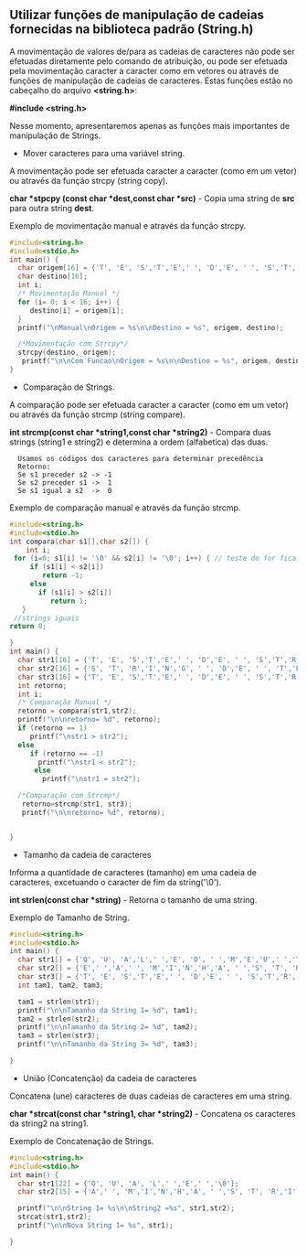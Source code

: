 Utilizar funções de manipulação de cadeias fornecidas na biblioteca padrão (String.h)
---
A movimentação de valores de/para as cadeias de caracteres não pode ser efetuadas diretamente pelo comando de atribuição, ou pode ser efetuada pela movimentação caracter a caracter como em vetores ou através de funções de manipulação de cadeias de caracteres. Estas funções estão no cabeçalho do arquivo <b><string.h></b>: 

<b>#include <string.h></b>

Nesse momento, apresentaremos apenas as funções mais importantes de manipulação de Strings.

+ Mover caracteres para uma variável string. 

<p>A movimentação pode ser efetuada caracter a caracter (como em um vetor) ou através da função strcpy (string copy).</p>
<p><b>char *stpcpy (const char *dest,const char *src)</b> - Copia uma string de <b>src</b> para outra string <b>dest</b>.</p>
<p>Exemplo de movimentação manual e através da função strcpy.</p>


``` C runnable
#include<string.h>
#include<stdio.h>
int main() {
  char origem[16] = {'T', 'E', 'S','T','E',' ', 'D','E', ' ', 'S','T','R','I','N','G','\0'};
  char destino[16];
  int i;
  /* Movimentação Manual */
  for (i= 0; i < 16; i++) {
     destino[i] = origem[i];
  }
  printf("\nManual\nOrigem = %s\n\nDestino = %s", origem, destino);

  /*Movimentação com Strcpy*/
  strcpy(destino, origem);
   printf("\n\nCom Funcao\nOrigem = %s\n\nDestino = %s", origem, destino);
}

```
+ Comparação de Strings.
<p>A comparação pode ser efetuada caracter a caracter (como em um vetor) ou através da função strcmp (string compare).</p>

<p><b>int strcmp(const char *string1,const char *string2)</b> - Compara duas strings (string1 e string2) e determina a ordem (alfabetica) das duas.</p>

```
  Usamos os códigos dos caracteres para determinar precedência
  Retorno:
  Se s1 preceder s2 -> -1
  Se s2 preceder s1 ->  1
  Se s1 igual a s2  ->  0
```
<p>Exemplo de comparação manual e através da função strcmp.</p>


``` C runnable
#include<string.h>
#include<stdio.h>
int compara(char s1[],char s2[]) {
    int i;
 for (i=0; s1[i] != '\0' && s2[i] != '\0'; i++) { // teste do for fica falso quando uma das strings chegar ao fim, ou pelo return
     if (s1[i] < s2[i])
        return -1;
     else
       if (s1[i] > s2[i])
          return 1;
   }
 //strings iguais
return 0;

}
int main() {
  char str1[16] = {'T', 'E', 'S','T','E',' ', 'D','E', ' ', 'S','T','R','I','N','G','\0'};
  char str2[16] = {'S', 'T', 'R','I','N','G', ' ', 'D','E', ' ', 'T','E','S','T','E','\0'};
  char str3[16] = {'T', 'E', 'S','T','E',' ', 'D','E', ' ', 'S','T','R','I','N','G','\0'};
  int retorno;
  int i;
  /* Comparação Manual */
  retorno = compara(str1,str2);
  printf("\n\nretorno= %d", retorno);
  if (retorno == 1)
     printf("\nstr1 > str2");
  else
     if (retorno == -1)
       printf("\nstr1 < str2");
      else
        printf("\nstr1 = str2");

  /*Comparação com Strcmp*/
   retorno=strcmp(str1, str3);
   printf("\n\nretorno= %d", retorno);


}

```

+ Tamanho da cadeia de caracteres
<p>Informa a quantidade de caracteres (tamanho) em uma cadeia de caracteres, excetuando o caracter de fim da string('\0').</p>
   <p><b>int strlen(const char *string)</b> - Retorna o tamanho de uma string.</p>
<p>Exemplo de Tamanho de String.</p>

``` C runnable
#include<string.h>
#include<stdio.h>
int main() {
  char str1[] = {'Q', 'U', 'A','L',' ','E', 'O', ' ','M','E','U',' ','T','A','M','A','N','H','O','\0'};
  char str2[] = {'E',' ','A',' ', 'M','I','N','H','A', ' ','S', 'T', 'R','I','N','G','\0'};
  char str3[] = {'T', 'E', 'S','T','E',' ', 'D','E', ' ', 'S','T','R','I','N','G','\0'};
  int tam1, tam2, tam3;

  tam1 = strlen(str1);
  printf("\n\nTamanho da String 1= %d", tam1);
  tam2 = strlen(str2);
  printf("\n\nTamanho da String 2= %d", tam2);
  tam3 = strlen(str3);
  printf("\n\nTamanho da String 3= %d", tam3);

}

```
+ União (Concatenção) da cadeia de caracteres
<p>Concatena (une) caracteres de duas cadeias de caracteres em uma string.</p>
   <p><b>char *strcat(const char *string1, char *string2)</b> - Concatena os caracteres da string2 na string1.</p>
<p>Exemplo de Concatenação de Strings.</p>

``` C runnable
#include<string.h>
#include<stdio.h>
int main() {
  char str1[22] = {'Q', 'U', 'A', 'L',' ','E',' ','\0'};
  char str2[15] = {'A',' ', 'M','I','N','H','A', ' ','S', 'T', 'R','I','N','G','\0'};

  printf("\n\nString 1= %s\n\nString2 =%s", str1,str2);
  strcat(str1,str2);
  printf("\n\nNova String 1= %s", str1);

}

```

